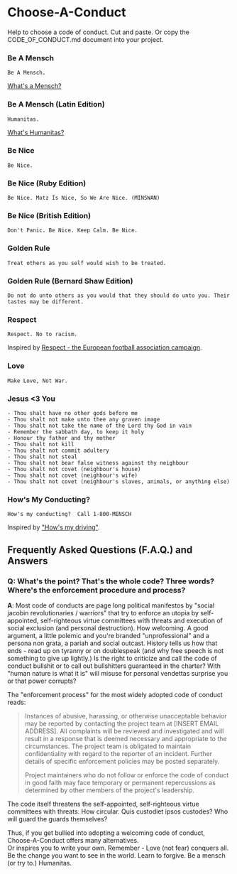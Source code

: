 
# Choose-A-Conduct


Help to choose a code of conduct.  Cut and paste. Or copy the CODE_OF_CONDUCT.md document into your project.




### Be A Mensch

```
Be A Mensch. 
```

[What's a Mensch?](https://en.wikipedia.org/wiki/Mensch)



### Be A Mensch (Latin Edition)

```
Humanitas.
```

[What's Humanitas?](https://en.wikipedia.org/wiki/Humanitas)



### Be Nice

```
Be Nice. 
```



### Be Nice (Ruby Edition)

```
Be Nice. Matz Is Nice, So We Are Nice. (MINSWAN)
```



### Be Nice (British Edition)

```
Don't Panic. Be Nice. Keep Calm. Be Nice.
```


### Golden Rule

```
Treat others as you self would wish to be treated. 
```

### Golden Rule (Bernard Shaw Edition)

```
Do not do unto others as you would that they should do unto you. Their tastes may be different.
```


### Respect

```
Respect. No to racism.
```

Inspired by [Respect - the European football association campaign](https://en.wikipedia.org/wiki/Respect_(UEFA_campaign)).


### Love

```
Make Love, Not War.
```



### Jesus <3 You

```
- Thou shalt have no other gods before me	
- Thou shalt not make unto thee any graven image
- Thou shalt not take the name of the Lord thy God in vain
- Remember the sabbath day, to keep it holy
- Honour thy father and thy mother
- Thou shalt not kill
- Thou shalt not commit adultery
- Thou shalt not steal
- Thou shalt not bear false witness against thy neighbour
- Thou shalt not covet (neighbour's house)
- Thou shalt not covet (neighbour's wife)
- Thou shalt not covet (neighbour's slaves, animals, or anything else)
```



### How's My Conducting? 

```
How's my conducting?  Call 1-800-MENSCH
```

Inspired by ["How's my driving"](https://en.wikipedia.org/wiki/%22How%27s_my_driving%3F%22_sign).





## Frequently Asked Questions (F.A.Q.) and Answers

### Q: What's the point? That's the whole code? Three words? Where's the enforcement procedure and process? 

**A**: Most code of conducts are page long political manifestos
by "social jacobin revolutionaries / warriors"
that try to enforce an utopia by self-appointed, self-righteous virtue committees 
with threats and execution 
of social exclusion (and personal destruction). How welcoming. A good argument, a little polemic and you're branded "unprofessional" 
and a persona non grata, a pariah and social outcast.
History tells us how that ends - read up on tyranny or on doublespeak 
(and why free speech is not something to give up lightly.) 
Is the right to criticize and call the code of conduct bullshit or to call out bullshitters guaranteed in the charter? 
With "human nature is what it is" will misuse for personal vendettas surprise you or that power corrupts?

The "enforcement process" for the most widely adopted code of conduct reads:

> Instances of abusive, harassing, or otherwise unacceptable behavior may be
> reported by contacting the project team at [INSERT EMAIL ADDRESS]. All
> complaints will be reviewed and investigated and will result in a response that
> is deemed necessary and appropriate to the circumstances. The project team is
> obligated to maintain confidentiality with regard to the reporter of an incident.
> Further details of specific enforcement policies may be posted separately.
>
> Project maintainers who do not follow or enforce the code of conduct in good
> faith may face temporary or permanent repercussions as determined by other
> members of the project's leadership.

The code itself threatens the self-appointed, self-righteous virtue committees 
with threats. How circular. Quis custodiet ipsos custodes? Who will guard the guards themselves?



Thus, if you get bullied into adopting a welcoming code of conduct, Choose-A-Conduct offers many alternatives.  
Or inspires you to write your own. 
Remember - Love (not fear) conquers all.
Be the change you want to see in the world. Learn to forgive. Be a mensch (or try to.) Humanitas.
